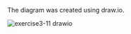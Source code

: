 The diagram was created using draw.io.

![exercise3-11 drawio](https://github.com/user-attachments/assets/d96b11cc-322d-463d-9053-ea26509d418a)
